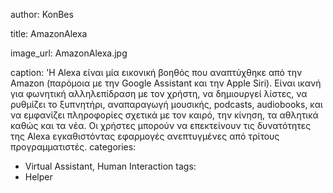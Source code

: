 
author: KonBes

title: AmazonAlexa

image_url: AmazonAlexa.jpg

caption: 'Η Alexa είναι μία εικονική βοηθός που αναπτύχθηκε από την Amazon (παρόμοια με την Google Assistant και την Apple Siri). Είναι ικανή για φωνητική αλληλεπίδραση με τον χρήστη, να δημιουργεί λίστες, να ρυθμίζει το ξυπνητήρι, αναπαραγωγή μουσικής, podcasts, audiobooks, και να εμφανίζει πληροφορίες σχετικά με τον καιρό, την κίνηση, τα αθλητικά καθώς και τα νέα. Οι χρήστες μπορούν να επεκτείνουν τις δυνατότητες της Alexa εγκαθιστόντας εφαρμογές ανεπτυγμένες από τρίτους προγραμματιστές. 
categories:
  - Virtual Assistant, Human Interaction
tags:
  - Helper
